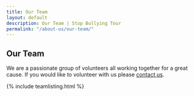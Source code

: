 ```yaml
---
title: Our Team
layout: default
description: Our Team | Stop Bullying Tour
permalink: "/about-us/our-team/"
---
```

<section>
	<div class="container">
		<div class="row">
			<div class="col-lg-12 col-md-12 col-sm-12 col-xs-12">
				<h1>Our Team</h1>
				<p>We are a passionate group of volunteers all working together for a great cause. If you would like to volunteer with us please <a href="/contact-us/">contact us</a>.</p>
			</div>
		</div>
		{% include teamlisting.html %}
	</div>
</section>